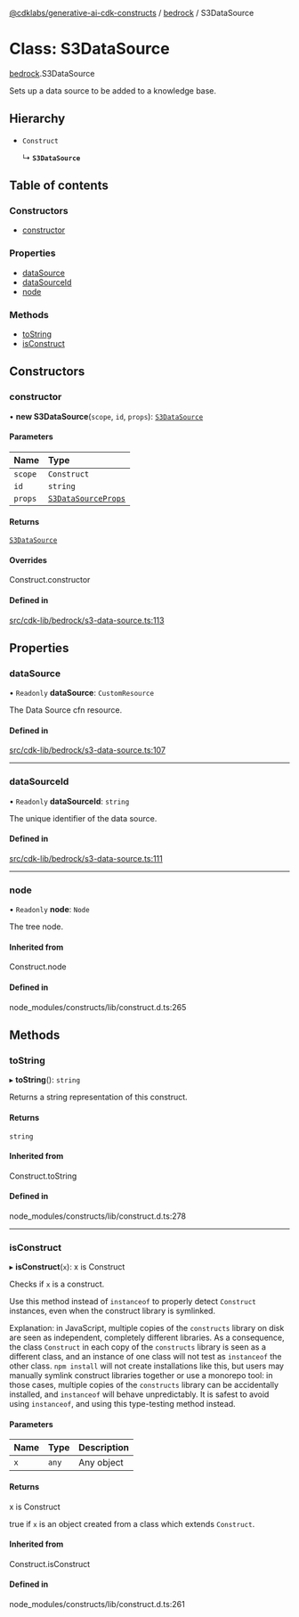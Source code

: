 [@cdklabs/generative-ai-cdk-constructs](../README.md) / [bedrock](../modules/bedrock.md) / S3DataSource

# Class: S3DataSource

[bedrock](../modules/bedrock.md).S3DataSource

Sets up a data source to be added to a knowledge base.

## Hierarchy

- `Construct`

  ↳ **`S3DataSource`**

## Table of contents

### Constructors

- [constructor](bedrock.S3DataSource.md#constructor)

### Properties

- [dataSource](bedrock.S3DataSource.md#datasource)
- [dataSourceId](bedrock.S3DataSource.md#datasourceid)
- [node](bedrock.S3DataSource.md#node)

### Methods

- [toString](bedrock.S3DataSource.md#tostring)
- [isConstruct](bedrock.S3DataSource.md#isconstruct)

## Constructors

### constructor

• **new S3DataSource**(`scope`, `id`, `props`): [`S3DataSource`](bedrock.S3DataSource.md)

#### Parameters

| Name | Type |
| :------ | :------ |
| `scope` | `Construct` |
| `id` | `string` |
| `props` | [`S3DataSourceProps`](../interfaces/bedrock.S3DataSourceProps.md) |

#### Returns

[`S3DataSource`](bedrock.S3DataSource.md)

#### Overrides

Construct.constructor

#### Defined in

[src/cdk-lib/bedrock/s3-data-source.ts:113](https://github.com/jstrunk/generative-ai-cdk-constructs/blob/9d5b641/src/cdk-lib/bedrock/s3-data-source.ts#L113)

## Properties

### dataSource

• `Readonly` **dataSource**: `CustomResource`

The Data Source cfn resource.

#### Defined in

[src/cdk-lib/bedrock/s3-data-source.ts:107](https://github.com/jstrunk/generative-ai-cdk-constructs/blob/9d5b641/src/cdk-lib/bedrock/s3-data-source.ts#L107)

___

### dataSourceId

• `Readonly` **dataSourceId**: `string`

The unique identifier of the data source.

#### Defined in

[src/cdk-lib/bedrock/s3-data-source.ts:111](https://github.com/jstrunk/generative-ai-cdk-constructs/blob/9d5b641/src/cdk-lib/bedrock/s3-data-source.ts#L111)

___

### node

• `Readonly` **node**: `Node`

The tree node.

#### Inherited from

Construct.node

#### Defined in

node_modules/constructs/lib/construct.d.ts:265

## Methods

### toString

▸ **toString**(): `string`

Returns a string representation of this construct.

#### Returns

`string`

#### Inherited from

Construct.toString

#### Defined in

node_modules/constructs/lib/construct.d.ts:278

___

### isConstruct

▸ **isConstruct**(`x`): x is Construct

Checks if `x` is a construct.

Use this method instead of `instanceof` to properly detect `Construct`
instances, even when the construct library is symlinked.

Explanation: in JavaScript, multiple copies of the `constructs` library on
disk are seen as independent, completely different libraries. As a
consequence, the class `Construct` in each copy of the `constructs` library
is seen as a different class, and an instance of one class will not test as
`instanceof` the other class. `npm install` will not create installations
like this, but users may manually symlink construct libraries together or
use a monorepo tool: in those cases, multiple copies of the `constructs`
library can be accidentally installed, and `instanceof` will behave
unpredictably. It is safest to avoid using `instanceof`, and using
this type-testing method instead.

#### Parameters

| Name | Type | Description |
| :------ | :------ | :------ |
| `x` | `any` | Any object |

#### Returns

x is Construct

true if `x` is an object created from a class which extends `Construct`.

#### Inherited from

Construct.isConstruct

#### Defined in

node_modules/constructs/lib/construct.d.ts:261
